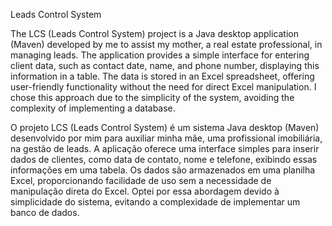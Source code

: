 Leads Control System 

The LCS (Leads Control System) project is a Java desktop application (Maven) developed by me to assist my mother, a real estate professional, in managing leads. The application provides a simple interface for entering client data, such as contact date, name, and phone number, displaying this information in a table. The data is stored in an Excel spreadsheet, offering user-friendly functionality without the need for direct Excel manipulation. I chose this approach due to the simplicity of the system, avoiding the complexity of implementing a database.

O projeto LCS (Leads Control System) é um sistema Java desktop (Maven) desenvolvido por mim para auxiliar minha mãe, uma profissional imobiliária, na gestão de leads. A aplicação oferece uma interface simples para inserir dados de clientes, como data de contato, nome e telefone, exibindo essas informações em uma tabela. Os dados são armazenados em uma planilha Excel, proporcionando facilidade de uso sem a necessidade de manipulação direta do Excel. Optei por essa abordagem devido à simplicidade do sistema, evitando a complexidade de implementar um banco de dados.

